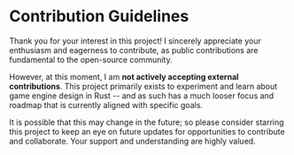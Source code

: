 # Contribution Guidelines

Thank you for your interest in this project! I sincerely appreciate your
enthusiasm and eagerness to contribute, as public contributions are
fundamental to the open-source community.

However, at this moment, I am **not actively accepting external contributions**.
This project primarily exists to experiment and learn about game engine design
in Rust -- and as such has a much looser focus and roadmap that is
currently aligned with specific goals.

It is possible that this may change in the future; so please consider starring
this project to keep an eye on future updates for opportunities to contribute
and collaborate. Your support and understanding are highly valued.

